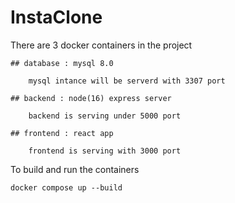 # InstaClone

There are 3 docker containers in the project

    ## database : mysql 8.0

        mysql intance will be serverd with 3307 port

    ## backend : node(16) express server

        backend is serving under 5000 port

    ## frontend : react app

        frontend is serving with 3000 port

To build and run the containers

    docker compose up --build
